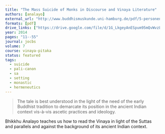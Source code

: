 ```yaml
---
title: "The Mass Suicide of Monks in Discourse and Vinaya Literature"
authors: [analayo]
external_url: "http://www.buddhismuskunde.uni-hamburg.de/pdf/5-personen/analayo/mass-suicide.pdf"
formats: [pdf]
drive_links: ["https://drive.google.com/file/d/1G_LkgeyAnESpum95mQvWvzLTitFe4Wsf/view?usp=drivesdk"]
year: 2014
pages: "11--55"
journal: jocbs
volume: 7
course: vinaya-pitaka
status: featured
tags:
  - suicide
  - pali-canon
  - sa
  - setting
  - monastic
  - hermeneutics
---
```


> The tale is best understood in the light of the need of the early Buddhist tradition to demarcate its position in the ancient Indian context vis-à-vis ascetic practices and ideology.

Bhikkhu Analayo teaches us how to read the Vinaya in light of the Suttas and parallels and against the background of its ancient Indian context.
